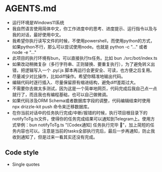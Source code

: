 # AGENTS.md

- 运行环境是Windows11系统
- 我自然语言使用简体中文，你工作进度中的思考、进度提示、运行指令以及与我的对话，最好使用中文。
- 我希望你执行读写文件的时候，不使用powershell，而使用python的方式，如果python不行，那么可以尝试使用node。也就是 python -c "..."  或者 node -e "..."
- 此项目的执行环境有bun，可以直接执行ts任务。比如 bun ./src/bot/index.ts
- 如果改动稍微复杂（多行字符串、正则替换、要重复执行），为了避免转义出错，把逻辑写入一个 .py/.js 脚本再运行会更安全、可读，也方便之后复用。
- 尽量减少对比操作，比如diff操作。希望你精准地输出代码。
- 编辑代码时逐行插入、尽量保留原有缩进结构，避免diff差距过大。
- 不需要你去做太多测试，因为这是一个简单地网页，代码完成后我自己点一点就行了，而且我也有编程基础，也可以自己做微调。
- 如果代码涉及ORM Schema或者数据库字段的调整，代码编辑结束时使用 npx drizzle-kit push 命令来迁移数据库。
- 在你当前对话中的任务执行完成/中断/报错的时候，执行项目根目录下的notifyToTg.ts文件，使得你的任务完成结果可以通知到Telegram上。使用方式举例：bun notifyToTg.ts "[Codex通知] 任务执行完毕 🎉"，加上简短的任务内容也可以。注意是当前的tasks全部执行完后，最后一步再通知，防止我收到通知了，但是过来一看其实还没有完成。


## Code style
- Single quotes
